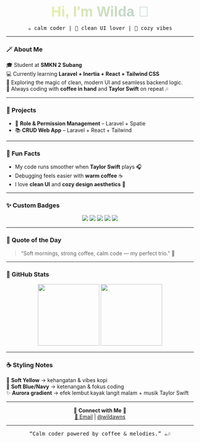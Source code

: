 <!-- 🌸 Aurora Header -->
<h1 align="center" style="
  font-family: 'Poppins', sans-serif;
  background: linear-gradient(90deg, #FDFD96, #A2C2E6);
  -webkit-background-clip: text;
  -webkit-text-fill-color: transparent;
  font-size: 38px;
  font-weight: 700;
  margin-bottom: 10px;">
  Hi, I'm Wilda 💫
</h1>

<p align="center">
  <samp>☕ calm coder | 🌸 clean UI lover | 💙 cozy vibes</samp>
</p>

---

### 🪄 About Me  
🎓 Student at **SMKN 2 Subang**  
💻 Currently learning **Laravel + Inertia + React + Tailwind CSS**  
🚀 Exploring the magic of clean, modern UI and seamless backend logic.  
🌷 Always coding with **coffee in hand** and **Taylor Swift** on repeat 🎶  

---

### 💼 Projects  
- 🧩 **Role & Permission Management** – Laravel + Spatie  
- 📚 **CRUD Web App** – Laravel + React + Tailwind  

---

### 🌸 Fun Facts  
- My code runs smoother when **Taylor Swift** plays 🎧  
- Debugging feels easier with **warm coffee** ☕  
- I love **clean UI** and **cozy design aesthetics** 💙  

---


### ✨ Custom Badges  
<p align="center">
  <img src="https://img.shields.io/badge/Laravel-F9322C?style=for-the-badge&logo=laravel&logoColor=white" />
  <img src="https://img.shields.io/badge/React-61DAFB?style=for-the-badge&logo=react&logoColor=black" />
  <img src="https://img.shields.io/badge/Tailwind-38BDF8?style=for-the-badge&logo=tailwindcss&logoColor=white" />
  <img src="https://img.shields.io/badge/Coffee%20Lover-6F4E37?style=for-the-badge&logo=buymeacoffee&logoColor=white" />
  <img src="https://img.shields.io/badge/Swiftie-FFB6C1?style=for-the-badge&logo=spotify&logoColor=black" />
</p>

---

### 🌙 Quote of the Day  
> “Soft mornings, strong coffee, calm code — my perfect trio.” 🌸  

---

### 🌈 GitHub Stats  
<p align="center">
  <img src="https://github-readme-stats.vercel.app/api?username=wildaayu15&show_icons=true&theme=tokyonight&hide_border=true" height="165"/>
  <img src="https://github-readme-stats.vercel.app/api/top-langs/?username=wildaayu15&layout=compact&theme=tokyonight&hide_border=true" height="165"/>
</p>

---

### ☕ Styling Notes  
💛 **Soft Yellow** → kehangatan & vibes kopi  
💙 **Soft Blue/Navy** → ketenangan & fokus coding  
✨ **Aurora gradient** → efek lembut kayak langit malam + musik Taylor Swift  

---

<p align="center">
  🌸 <b>Connect with Me</b> 🌸 <br/>
  <a href="mailto:wildaayu15@gmail.com">📧 Email</a> |
  <a href="https://www.instagram.com/wildawns?igsh=MW83d2Y0cmFhYWtveA==">@wildawns</a>
</p>

---

<p align="center">
  <samp>“Calm coder powered by coffee & melodies.” ☕🎶</samp>
</p>
